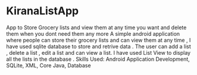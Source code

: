 # KiranaListApp
App to Store Grocery lists and view them at any time you want and delete them when you dont need them any more
A simple android application where people can store their grocery lists and can view them at any time , I have used sqlite database to store and retrive data . The user can add a list , delete a list , edit a list and can view a list. I have used List View to display all the lists in the database .
Skills Used: Android Application Development, SQLite, XML, Core Java, Database
